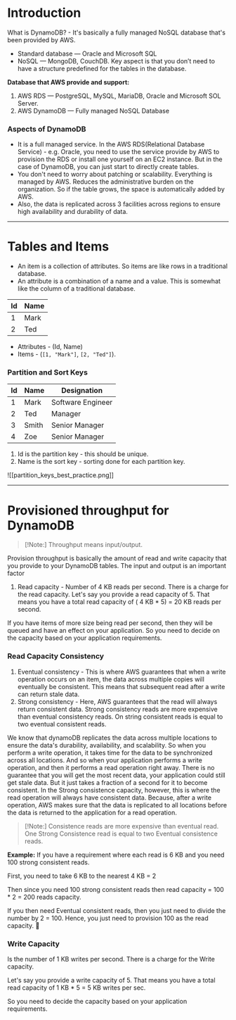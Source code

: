 # Introduction

What is DynamoDB? - It's basically a fully managed NoSQL database that's been provided by AWS.
- Standard database — Oracle and Microsoft SQL
- NoSQL — MongoDB, CouchDB. Key aspect is that you don’t need to have a structure predefined for the tables in the database.

**Database that AWS provide and support:**
1. AWS RDS — PostgreSQL, MySQL, MariaDB, Oracle and
Microsoft SOL Server.
2. AWS DynamoDB — Fully managed NoSQL Database

### Aspects of DynamoDB
- It is a full managed service. In the AWS RDS(Relational Database Service) - e.g. Oracle, you need to use the service provide by AWS to provision the RDS or install one yourself on an EC2 instance. But in the case of DynamoDB, you can just start to directly create tables.
- You don't need to worry about patching or scalability. Everything is managed by AWS. Reduces the administrative burden on the organization. So if the table grows, the space is automatically added by AWS.
- Also, the data is replicated across 3 facilities across regions to ensure high availability and durability of data.
---
# Tables and Items

- An item is a collection of attributes. So items are like rows in a traditional database.
- An attribute is a combination of a name and a value. This is somewhat like the column of a traditional database.

| Id | Name |
|----|------|
| 1  | Mark | 
| 2  | Ted  |
- Attributes - (Id, Name)
- Items - (`[1, "Mark"]`, `[2, "Ted"]`).

### Partition and Sort Keys

| Id | Name  | Designation       |
|----|-------|-------------------|
| 1  | Mark  | Software Engineer |
| 2  | Ted   | Manager           |
| 3  | Smith | Senior Manager    |
| 4  | Zoe   | Senior Manager    |

1. Id is the partition key - this should be unique.
2. Name is the sort key - sorting done for each partition key.

![[partition_keys_best_practice.png]]

---
# Provisioned throughput for DynamoDB

>[!Note:]
>Throughput means input/output.

Provision throughput is basically the amount of read and write capacity that you provide to your DynamoDB tables. The input and output is an important factor

1. Read capacity - Number of 4 KB reads per second. There is a charge for the read capacity.
	Let's say you provide a read capacity of 5. That means you have a total read capacity of ( 4 KB * 5) = 20 KB reads per second.

If you have items of more size being read per second, then they will be queued and have an effect on your application. So you need to decide on the capacity based on your application requirements.

### Read Capacity Consistency
1. Eventual consistency - This is where AWS guarantees that when a write operation occurs on an item, the data across multiple copies will eventually be consistent. This means that subsequent read after a write can return stale data.
2. Strong consistency - Here, AWS guarantees that the read will always return consistent data.
Strong consistency reads are more expensive than eventual consistency reads. On string consistent reads is equal to two eventual consistent reads.

We know that dynamoDB replicates the data across multiple locations to ensure the data's durability, availability, and scalability. So when you perform a write operation, it takes time for the data to be synchronized across all locations. And so when your application performs a write operation, and then it performs a read operation right away. There is no guarantee that you will get the most recent data, your application could still get stale data. But it just takes a fraction of a second for it to become consistent.
In the Strong consistence capacity, however, this is where the read operation will always have consistent data. Because, after a write operation, AWS makes sure that the data is replicated to all locations before the data is returned to the application for a read operation.

>[!Note:]
> Consistence reads are more expensive than eventual read. One Strong Consistence read is equal to two Eventual consistence reads.


**Example:**
If you have a requirement where each read is 6 KB and you need 100 strong consistent reads.

First, you need to take 6 KB to the nearest 4 KB = 2

Then since you need 100 strong consistent reads then read capacity = 100 * 2 = 200 reads capacity.

If you then need Eventual consistent reads, then you just need to divide the number by 2 = 100. Hence, you just need to provision 100 as the read capacity.



### Write Capacity
Is the number of 1 KB writes per second. There is a charge for the Write capacity.

Let's say you provide a write capacity of 5. That means you have a total read capacity of 1 KB * 5 = 5 KB writes per sec.

So you need to decide the capacity based on your application requirements.